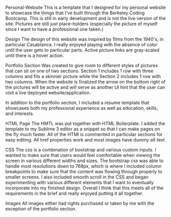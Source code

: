 Personal-Website
This is a template that I designed for my personal website to showcase the things that I've built through the Berkeley Coding Bootcamp. This is still in early development and is not the live version of the site. Pictures are still just place-holders (especially the picture of myself since I want to have a professional one taken.)

Design
The design of this website was inspired by films from the 1940's, in particular Casablanca. I really enjoyed playing with the absence of color until the user gets to particular parts. Active picture links are gray-scaled until there is a hover action. 

Portfolio Section
Was created to give room to different styles of pictures that can sit on one of two sections. Section 1 includes 1 row with three columns and fits a skinnier picture while the Section 2 includes 1 row with two columns. When the website is finalized the arrow on the bottom right of the pictures will be active and will serve as another UI hint that the user can visit a live deployed website/application.

In addition to the portfolio section, I included a resume template that showcases both my professional experience as well as education, skills, and interests.

HTML Page
The HMTL was put together with HTML Boilerplate. I added the template to my Sublime 3 editor as a snippet so that I can make pages on the fly much faster. All of the HTMl is commented in particular sections for easy editing. All href properties work and most images have dummy alt text. 

CSS
The css is a combination of bootstrap and various custom inputs. I wanted to make sure that users would feel comfortable when viewing the screen in various different widths and sizes. The bootstrap css was able to handle most resolutions down to 768px, which is where I included column breakpoints to make sure that the content was flowing through properly to smaller screens. I also included smooth scroll in the CSS and began experimenting with various different elements that I want to eventually incorporate into my finished design. Overall I think that this meets all of the requirements in the brief and really enjoyed putting it all together.

Images
All images either had rights purchased or taken by me with the exception of the portfolio section. 